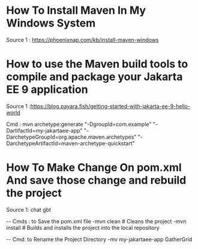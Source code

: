 # How To Install Maven In My Windows System

Source 1 : https://phoenixnap.com/kb/install-maven-windows

# How to use the Maven build tools to compile and package your Jakarta EE 9 application

Source 1 :https://blog.payara.fish/getting-started-with-jakarta-ee-9-hello-world

Cmd : mvn archetype:generate "-DgroupId=com.example" "-DartifactId=my-jakartaee-app" "-DarchetypeGroupId=org.apache.maven.archetypes" "-DarchetypeArtifactId=maven-archetype-quickstart"

# How To Make Change On pom.xml And save those change and rebuild the project

Source 1: chat gbt

-- Cmds : to Save the pom.xml file
-mvn clean # Cleans the project
-mvn install # Builds and installs the project into the local repository

-- Cmd: to Rename the Project Directory
-mv my-jakartaee-app GatherGrid
